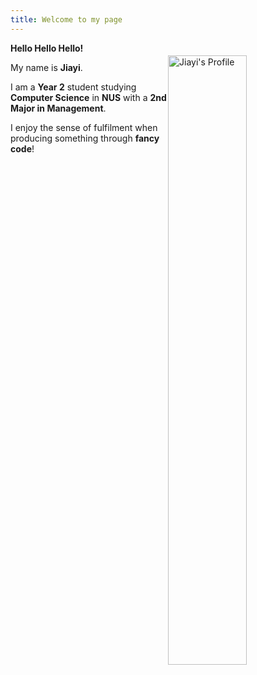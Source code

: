 ```yaml
---
title: Welcome to my page
---
```


<img align = "right" src="_images/Jiayi's profile .jp2"
     alt="Jiayi's Profile" 
     style="width:50%; max-width:600px; display:block; margin:20px auto;">


**Hello Hello Hello!**  

My name is **Jiayi**.  

I am a **Year 2** student studying **Computer Science** in **NUS** with a **2nd Major in Management**.  

I enjoy the sense of fulfilment when producing something through **fancy code**!  


